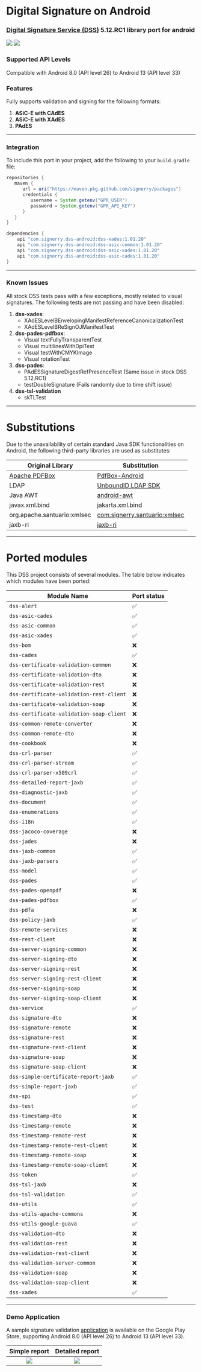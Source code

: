 # Digital Signature on Android
### [Digital Signature Service (DSS)](https://github.com/esig/dss) 5.12.RC1 library port for android

![](.readme/android-logo.png)
![](https://github.com/signerry/dss-android/actions/workflows/android-ci.yml/badge.svg)


### Supported API Levels

Compatible with Android 8.0 (API level 26) to Android 13 (API level 33)

### Features
Fully supports validation and signing for the following formats:

1. **ASiC-E with CAdES**
2. **ASiC-E with XAdES**
3. **PAdES**

--- 

### Integration
To include this port in your project, add the following to your `build.gradle` file:

```groovy
repositories {
   maven {
      url = uri("https://maven.pkg.github.com/signerry/packages")
      credentials {
         username = System.getenv("GPR_USER")
         password = System.getenv("GPR_API_KEY")
      }
   }
}

dependencies {
    api "com.signerry.dss-android:dss-xades:1.01.20"
    api "com.signerry.dss-android:dss-asic-common:1.01.20"
    api "com.signerry.dss-android:dss-asic-xades:1.01.20"
    api "com.signerry.dss-android:dss-asic-cades:1.01.20"
}
```

--- 

### Known Issues
All stock DSS tests pass with a few exceptions, mostly related to visual signatures. The following tests are not passing
and have been disabled:

1. **dss-xades**:
   - XAdESLevelBEnvelopingManifestReferenceCanonicalizationTest 
   - XAdESLevelBReSignOJManifestTest
2. **dss-pades-pdfbox**:
    - Visual textFullyTransparentTest
    - Visual multilinesWithDpiTest
    - Visual testWithCMYKImage
    - Visual rotationTest
3. **dss-pades**:
    - PAdESSignatureDigestRefPresenceTest (Same issue in stock DSS 5.12.RC1)
    - testDoubleSignature (Fails randomly due to time shift issue)
4. **dss-tsl-validation**
   - skTLTest
---

# Substitutions

Due to the unavailability of certain standard Java SDK functionalities on Android, the following third-party libraries are used as substitutes:

| Original Library                            | Substitution                                                                             |
|---------------------------------------------|------------------------------------------------------------------------------------------|
| [Apache PDFBox](https://pdfbox.apache.org/) | [PdfBox-Android](https://github.com/TomRoush/PdfBox-Android)                             |
| LDAP                                        | [UnboundID LDAP SDK](https://ldap.com/unboundid-ldap-sdk-for-java/)                      |
| Java AWT                                    | [android-awt](https://github.com/andob/android-awt/)                                     |
| javax.xml.bind                              | jakarta.xml.bind                                                                         |
| org.apache.santuario:xmlsec                 | [com.signerry.santuario:xmlsec](https://github.com/signerry/santuario-xml-security-java) |
| jaxb-ri                                     | [jaxb-ri](https://github.com/signerry/jaxb-ri)                                           |
--- 

# Ported modules

This DSS project consists of several modules. The table below indicates which modules have been ported:

| Module Name                             | Port status |
|-----------------------------------------|-------------|
| `dss-alert`                             | ✅           |
| `dss-asic-cades`                        | ✅           |
| `dss-asic-common`                       | ✅           |
| `dss-asic-xades`                        | ✅           |
| `dss-bom`                               | ❌           |
| `dss-cades`                             | ✅           |
| `dss-certificate-validation-common`     | ❌           |
| `dss-certificate-validation-dto`        | ❌           |
| `dss-certificate-validation-rest`       | ❌           |
| `dss-certificate-validation-rest-client`| ❌           |
| `dss-certificate-validation-soap`       | ❌           |
| `dss-certificate-validation-soap-client`| ❌           |
| `dss-common-remote-converter`           | ❌           |
| `dss-common-remote-dto`                 | ❌           |
| `dss-cookbook`                          | ❌           |
| `dss-crl-parser`                        | ✅           |
| `dss-crl-parser-stream`                 | ✅           |
| `dss-crl-parser-x509crl`                | ✅           |
| `dss-detailed-report-jaxb`              | ✅           |
| `dss-diagnostic-jaxb`                   | ✅           |
| `dss-document`                          | ✅           |
| `dss-enumerations`                      | ✅           |
| `dss-i18n`                              | ✅           |
| `dss-jacoco-coverage`                   | ❌           |
| `dss-jades`                             | ❌           |
| `dss-jaxb-common`                       | ✅           |
| `dss-jaxb-parsers`                      | ✅           |
| `dss-model`                             | ✅           |
| `dss-pades`                             | ✅           |
| `dss-pades-openpdf`                     | ❌           |
| `dss-pades-pdfbox`                      | ✅           |
| `dss-pdfa`                              | ❌           |
| `dss-policy-jaxb`                       | ✅           |
| `dss-remote-services`                   | ❌           |
| `dss-rest-client`                       | ❌           |
| `dss-server-signing-common`             | ❌           |
| `dss-server-signing-dto`                | ❌           |
| `dss-server-signing-rest`               | ❌           |
| `dss-server-signing-rest-client`        | ❌           |
| `dss-server-signing-soap`               | ❌           |
| `dss-server-signing-soap-client`        | ❌           |
| `dss-service`                           | ✅           |
| `dss-signature-dto`                     | ❌           |
| `dss-signature-remote`                  | ❌           |
| `dss-signature-rest`                    | ❌           |
| `dss-signature-rest-client`             | ❌           |
| `dss-signature-soap`                    | ❌           |
| `dss-signature-soap-client`             | ❌           |
| `dss-simple-certificate-report-jaxb`    | ✅           |
| `dss-simple-report-jaxb`                | ✅           |
| `dss-spi`                               | ✅           |
| `dss-test`                              | ✅           |
| `dss-timestamp-dto`                     | ❌           |
| `dss-timestamp-remote`                  | ❌           |
| `dss-timestamp-remote-rest`             | ❌           |
| `dss-timestamp-remote-rest-client`      | ❌           |
| `dss-timestamp-remote-soap`             | ❌           |
| `dss-timestamp-remote-soap-client`      | ❌           |
| `dss-token`                             | ✅           |
| `dss-tsl-jaxb`                          | ❌           |
| `dss-tsl-validation`                    | ✅           |
| `dss-utils`                             | ✅           |
| `dss-utils-apache-commons`              | ❌           |
| `dss-utils-google-guava`                | ✅           |
| `dss-validation-dto`                    | ❌           |
| `dss-validation-rest`                   | ❌           |
| `dss-validation-rest-client`            | ❌           |
| `dss-validation-server-common`          | ❌           |
| `dss-validation-soap`                   | ❌           |
| `dss-validation-soap-client`            | ❌           |
| `dss-xades`                             | ✅           |


--- 

### Demo Application
A sample signature validation [application](https://play.google.com/store/apps/details?id=com.signerry.android) is available on the Google Play Store, supporting Android 8.0 (API level 26) to Android 13 (API level 33).

Simple report                    |  Detailed report
:-------------------------------:|:-------------------------:
![](.readme/app-screenshot.png)  |  ![](.readme/app-screenshot2.png)